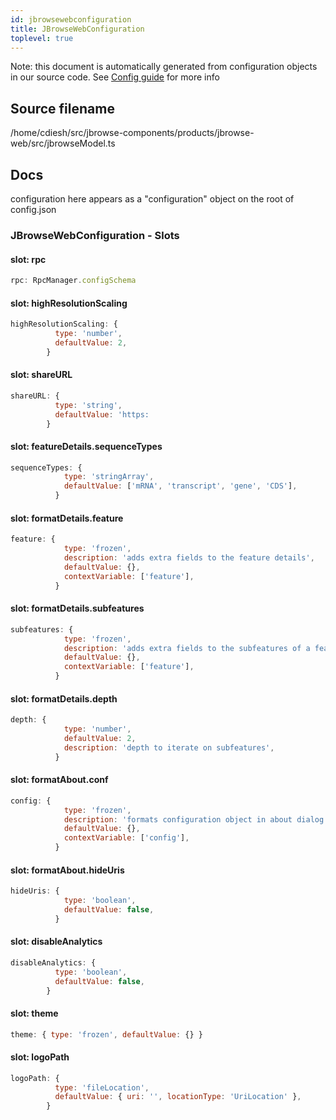 ```yaml
---
id: jbrowsewebconfiguration
title: JBrowseWebConfiguration
toplevel: true
---
```


Note: this document is automatically generated from configuration objects in our
source code. See [Config guide](/docs/config_guide) for more info

## Source filename

/home/cdiesh/src/jbrowse-components/products/jbrowse-web/src/jbrowseModel.ts

## Docs

configuration here appears as a "configuration" object on the root of
config.json

### JBrowseWebConfiguration - Slots

#### slot: rpc

```js
rpc: RpcManager.configSchema
```

#### slot: highResolutionScaling

```js
highResolutionScaling: {
          type: 'number',
          defaultValue: 2,
        }
```

#### slot: shareURL

```js
shareURL: {
          type: 'string',
          defaultValue: 'https:
        }
```

#### slot: featureDetails.sequenceTypes

```js
sequenceTypes: {
            type: 'stringArray',
            defaultValue: ['mRNA', 'transcript', 'gene', 'CDS'],
          }
```

#### slot: formatDetails.feature

```js
feature: {
            type: 'frozen',
            description: 'adds extra fields to the feature details',
            defaultValue: {},
            contextVariable: ['feature'],
          }
```

#### slot: formatDetails.subfeatures

```js
subfeatures: {
            type: 'frozen',
            description: 'adds extra fields to the subfeatures of a feature',
            defaultValue: {},
            contextVariable: ['feature'],
          }
```

#### slot: formatDetails.depth

```js
depth: {
            type: 'number',
            defaultValue: 2,
            description: 'depth to iterate on subfeatures',
          }
```

#### slot: formatAbout.conf

```js
config: {
            type: 'frozen',
            description: 'formats configuration object in about dialog',
            defaultValue: {},
            contextVariable: ['config'],
          }
```

#### slot: formatAbout.hideUris

```js
hideUris: {
            type: 'boolean',
            defaultValue: false,
          }
```

#### slot: disableAnalytics

```js
disableAnalytics: {
          type: 'boolean',
          defaultValue: false,
        }
```

#### slot: theme

```js
theme: { type: 'frozen', defaultValue: {} }
```

#### slot: logoPath

```js
logoPath: {
          type: 'fileLocation',
          defaultValue: { uri: '', locationType: 'UriLocation' },
        }
```
